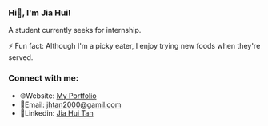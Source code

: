 ### Hi👋, I'm Jia Hui!

A student currently seeks for internship.

⚡ Fun fact: Although I'm a picky eater, I enjoy trying new foods when they're served.

### Connect with me:

- 🌐Website: [My Portfolio](https://jh.github.io)
- 📧Email: [jhtan2000@gamil.com](mailto:jhtan2000@gmail.com)
- 📝Linkedin: [Jia Hui Tan](https://www.linkedin.com/in/jiahuitan1202/)
